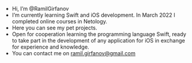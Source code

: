 - Hi, I’m @RamilGirfanov
- I’m currently learning Swift and iOS development. In March 2022 I completed online courses in Netology.
- Here you can see my pet projects. 
- Open for cooperation learning the programming language Swift, ready to take part in the development of any application for iOS in exchange for experience and knowledge.
- You can contact me on ramil.girfanov@gmail.com

<!---
RamilGirfanov/RamilGirfanov is a ✨ special ✨ repository because its `README.md` (this file) appears on your GitHub profile.
You can click the Preview link to take a look at your changes.
--->
